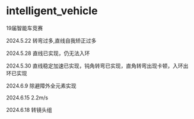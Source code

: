 # intelligent_vehicle
19届智能车竞赛

2024.5.22 
转弯过多,直线自我矫正过多

2024.5.28
直线已实现，仍无法入环

2024.5.30
直线稳定加速已实现，钝角转弯已实现，直角转弯出现卡顿，入环出环已实现

2024.6.9
除避障外全元素实现

2024.6.15
2.2m/s

2024.6.18 
转镜头组

